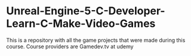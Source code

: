 # Unreal-Engine-5-C-Developer-Learn-C-Make-Video-Games
This is a repository with all the game projects that were made during this course. Course providers are Gamedev.tv at udemy

